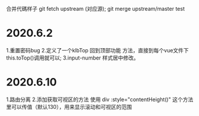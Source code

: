 合并代碼样子
git fetch  upstream (对应源);
git merge upstream/master
test

# 2020.6.2 
1.重置密码bug 
2.定义了一个klbTop  回到顶部功能  方法，直接到每个vue文件下this.toTop()调用就可以;
3.input-number 样式居中修改。
# 2020.6.10
1.路由分离
2.添加获取可视区的方法    使用  div  :style="contentHeight()"   这个方法里可以传值（默认130），用来显示滚动和可视区的范围
